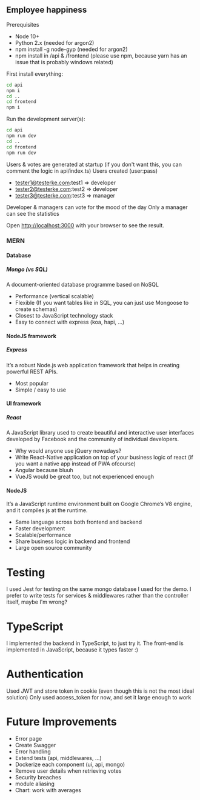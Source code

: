 ## Employee happiness 

Prerequisites
* Node 10+
* Python 2.x (needed for argon2)
* npm install -g node-gyp (needed for argon2)
* npm install in /api & /frontend (please use npm, because yarn has an issue that is probably windows related)

First install everything:
```bash
cd api
npm i
cd ..
cd frontend
npm i
```

Run the development server(s):
```bash
cd api
npm run dev
cd ..
cd frontend
npm run dev
```

Users & votes are generated at startup (if you don't want this, you can comment the logic in api/index.ts)
Users created (user:pass)
* tester1@testerke.com:test1 => developer
* tester2@testerke.com:test2 => developer
* tester3@testerke.com:test3 => manager

Developer & managers can vote for the mood of the day
Only a manager can see the statistics

Open [http://localhost:3000](http://localhost:3000) with your browser to see the result.

### MERN
#### Database
##### Mongo (vs SQL)

A document-oriented database programme based on NoSQL
* Performance (vertical scalable)
* Flexible (If you want tables like in SQL, you can just use Mongoose to create schemas)
* Closest to JavaScript technology stack
* Easy to connect with express (koa, hapi, ...)

#### NodeJS framework
##### Express
It’s a robust Node.js web application framework that helps in creating powerful REST APIs.
* Most popular
* Simple / easy to use

#### UI framework
##### React
A JavaScript library used to create beautiful and interactive user interfaces developed by Facebook and the community of individual developers.
* Why would anyone use jQuery nowadays?
* Write React-Native application on top of your business logic of react (if you want a native app instead of PWA ofcourse)
* Angular because bluuh
* VueJS would be great too, but not experienced enough

#### NodeJS
It’s a JavaScript runtime environment built on Google Chrome’s V8 engine, and it compiles js at the runtime.
* Same language across both frontend and backend
* Faster development 
* Scalable/performance
* Share business logic in backend and frontend
* Large open source community

# Testing
I used Jest for testing on the same mongo database I used for the demo.
I prefer to write tests for services & middlewares rather than the controller itself, maybe I'm wrong?

# TypeScript
I implemented the backend in TypeScript, to just try it.
The front-end is implemented in JavaScript, because it types faster :)


# Authentication 

Used JWT and store token in cookie (even though this is not the most ideal solution)
Only used access_token for now, and set it large enough to work


# Future Improvements 
* Error page
* Create Swagger
* Error handling
* Extend tests (api, middlewares, ...)
* Dockerize each component (ui, api, mongo)
* Remove user details when retrieving votes
* Security breaches
* module aliasing
* Chart: work with averages